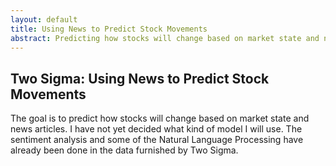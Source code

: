 ```yaml
---
layout: default
title: Using News to Predict Stock Movements
abstract: Predicting how stocks will change based on market state and news articles.
---
```


## Two Sigma: Using News to Predict Stock Movements

The goal is to predict how stocks will change based on market state and 
news articles.  I have not yet decided what kind of model I will use. 
The sentiment analysis and some of the Natural Language Processing have 
already been done in the data furnished by Two Sigma.
 

